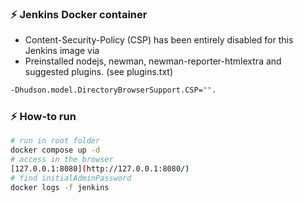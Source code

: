 ### ⚡ Jenkins Docker container

-    Content-Security-Policy (CSP) has been entirely disabled for this Jenkins image via
-    Preinstalled nodejs, newman, newman-reporter-htmlextra and suggested plugins. (see plugins.txt)
```bash
-Dhudson.model.DirectoryBrowserSupport.CSP="".
```

### ⚡ How-to run

```bash
# run in root folder
docker compose up -d
# access in the browser
[127.0.0.1:8080](http://127.0.0.1:8080/)
# find initialAdminPassword
docker logs -f jenkins
```
